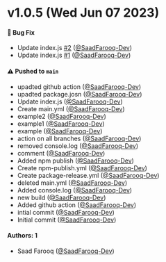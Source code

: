 # v1.0.5 (Wed Jun 07 2023)

#### 🐛 Bug Fix

- Update index.js [#2](https://github.com/SaadFarooq-Dev/test-package-labs/pull/2) ([@SaadFarooq-Dev](https://github.com/SaadFarooq-Dev))
- Update index.js [#1](https://github.com/SaadFarooq-Dev/test-package-labs/pull/1) ([@SaadFarooq-Dev](https://github.com/SaadFarooq-Dev))

#### ⚠️ Pushed to `main`

- upadted github action ([@SaadFarooq-Dev](https://github.com/SaadFarooq-Dev))
- upadted package.josn ([@SaadFarooq-Dev](https://github.com/SaadFarooq-Dev))
- Update index.js ([@SaadFarooq-Dev](https://github.com/SaadFarooq-Dev))
- Create main.yml ([@SaadFarooq-Dev](https://github.com/SaadFarooq-Dev))
- example2 ([@SaadFarooq-Dev](https://github.com/SaadFarooq-Dev))
- example1 ([@SaadFarooq-Dev](https://github.com/SaadFarooq-Dev))
- example ([@SaadFarooq-Dev](https://github.com/SaadFarooq-Dev))
- action on all branches ([@SaadFarooq-Dev](https://github.com/SaadFarooq-Dev))
- removed console.log ([@SaadFarooq-Dev](https://github.com/SaadFarooq-Dev))
- comment ([@SaadFarooq-Dev](https://github.com/SaadFarooq-Dev))
- Added npm publish ([@SaadFarooq-Dev](https://github.com/SaadFarooq-Dev))
- Create npm-publish.yml ([@SaadFarooq-Dev](https://github.com/SaadFarooq-Dev))
- Create package-release.yml ([@SaadFarooq-Dev](https://github.com/SaadFarooq-Dev))
- deleted main.yml ([@SaadFarooq-Dev](https://github.com/SaadFarooq-Dev))
- Added console.log ([@SaadFarooq-Dev](https://github.com/SaadFarooq-Dev))
- new build ([@SaadFarooq-Dev](https://github.com/SaadFarooq-Dev))
- Added github action ([@SaadFarooq-Dev](https://github.com/SaadFarooq-Dev))
- intial commit ([@SaadFarooq-Dev](https://github.com/SaadFarooq-Dev))
- Initial commit ([@SaadFarooq-Dev](https://github.com/SaadFarooq-Dev))

#### Authors: 1

- Saad Farooq ([@SaadFarooq-Dev](https://github.com/SaadFarooq-Dev))
